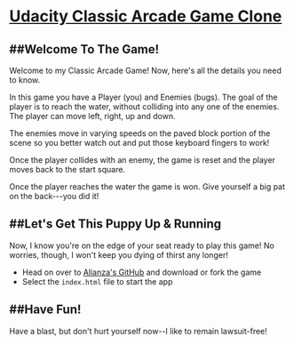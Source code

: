 # [Udacity Classic Arcade Game Clone](https://github.com/udacity/frontend-nanodegree-arcade-game)

##Welcome To The Game!
----------------------------------------------
Welcome to my Classic Arcade Game! Now, here's all the details you need to know.

In this game you have a Player (you) and Enemies (bugs). The goal of the player is to reach the water, without colliding into any one of the enemies. The player can move left, right, up and down.

The enemies move in varying speeds on the paved block portion of the scene so you better watch out and put those keyboard fingers to work!

Once the player collides with an enemy, the game is reset and the player moves back to the start square.

Once the player reaches the water the game is won. Give yourself a big pat on the back---you did it!

##Let's Get This Puppy Up & Running
----------------------------------------------
Now, I know you're on the edge of your seat ready to play this game! No worries, though, I won't keep you dying of thirst any longer!

- Head on over to [Alianza's GitHub](https://github.com/alianza-clyne/classic-arcade-game-clone) and download or fork the game
- Select the ```index.html``` file to start the app

##Have Fun!
----------------------------------------------
Have a blast, but don't hurt yourself now--I like to remain lawsuit-free!
